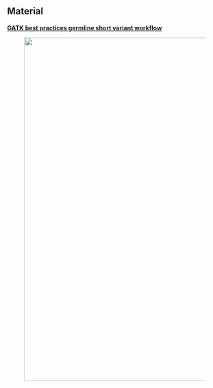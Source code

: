 
## Material

**[GATK best practices germline short variant workflow](https://gatk.broadinstitute.org/hc/en-us/articles/360035535932-Germline-short-variant-discovery-SNPs-Indels-)**

<figure>
  <img src="../../assets/images/gatk_germline.png" width="800"/>
</figure>
